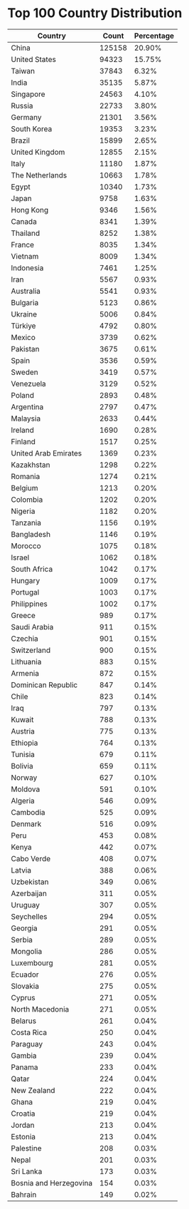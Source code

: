 # Top 100 Country Distribution
| Country | Count | Percentage |
|----|----|----|
| China | 125158 | 20.90% |
| United States | 94323 | 15.75% |
| Taiwan | 37843 | 6.32% |
| India | 35135 | 5.87% |
| Singapore | 24563 | 4.10% |
| Russia | 22733 | 3.80% |
| Germany | 21301 | 3.56% |
| South Korea | 19353 | 3.23% |
| Brazil | 15899 | 2.65% |
| United Kingdom | 12855 | 2.15% |
| Italy | 11180 | 1.87% |
| The Netherlands | 10663 | 1.78% |
| Egypt | 10340 | 1.73% |
| Japan | 9758 | 1.63% |
| Hong Kong | 9346 | 1.56% |
| Canada | 8341 | 1.39% |
| Thailand | 8252 | 1.38% |
| France | 8035 | 1.34% |
| Vietnam | 8009 | 1.34% |
| Indonesia | 7461 | 1.25% |
| Iran | 5567 | 0.93% |
| Australia | 5541 | 0.93% |
| Bulgaria | 5123 | 0.86% |
| Ukraine | 5006 | 0.84% |
| Türkiye | 4792 | 0.80% |
| Mexico | 3739 | 0.62% |
| Pakistan | 3675 | 0.61% |
| Spain | 3536 | 0.59% |
| Sweden | 3419 | 0.57% |
| Venezuela | 3129 | 0.52% |
| Poland | 2893 | 0.48% |
| Argentina | 2797 | 0.47% |
| Malaysia | 2633 | 0.44% |
| Ireland | 1690 | 0.28% |
| Finland | 1517 | 0.25% |
| United Arab Emirates | 1369 | 0.23% |
| Kazakhstan | 1298 | 0.22% |
| Romania | 1274 | 0.21% |
| Belgium | 1213 | 0.20% |
| Colombia | 1202 | 0.20% |
| Nigeria | 1182 | 0.20% |
| Tanzania | 1156 | 0.19% |
| Bangladesh | 1146 | 0.19% |
| Morocco | 1075 | 0.18% |
| Israel | 1062 | 0.18% |
| South Africa | 1042 | 0.17% |
| Hungary | 1009 | 0.17% |
| Portugal | 1003 | 0.17% |
| Philippines | 1002 | 0.17% |
| Greece | 989 | 0.17% |
| Saudi Arabia | 911 | 0.15% |
| Czechia | 901 | 0.15% |
| Switzerland | 900 | 0.15% |
| Lithuania | 883 | 0.15% |
| Armenia | 872 | 0.15% |
| Dominican Republic | 847 | 0.14% |
| Chile | 823 | 0.14% |
| Iraq | 797 | 0.13% |
| Kuwait | 788 | 0.13% |
| Austria | 775 | 0.13% |
| Ethiopia | 764 | 0.13% |
| Tunisia | 679 | 0.11% |
| Bolivia | 659 | 0.11% |
| Norway | 627 | 0.10% |
| Moldova | 591 | 0.10% |
| Algeria | 546 | 0.09% |
| Cambodia | 525 | 0.09% |
| Denmark | 516 | 0.09% |
| Peru | 453 | 0.08% |
| Kenya | 442 | 0.07% |
| Cabo Verde | 408 | 0.07% |
| Latvia | 388 | 0.06% |
| Uzbekistan | 349 | 0.06% |
| Azerbaijan | 311 | 0.05% |
| Uruguay | 307 | 0.05% |
| Seychelles | 294 | 0.05% |
| Georgia | 291 | 0.05% |
| Serbia | 289 | 0.05% |
| Mongolia | 286 | 0.05% |
| Luxembourg | 281 | 0.05% |
| Ecuador | 276 | 0.05% |
| Slovakia | 275 | 0.05% |
| Cyprus | 271 | 0.05% |
| North Macedonia | 271 | 0.05% |
| Belarus | 261 | 0.04% |
| Costa Rica | 250 | 0.04% |
| Paraguay | 243 | 0.04% |
| Gambia | 239 | 0.04% |
| Panama | 233 | 0.04% |
| Qatar | 224 | 0.04% |
| New Zealand | 222 | 0.04% |
| Ghana | 219 | 0.04% |
| Croatia | 219 | 0.04% |
| Jordan | 213 | 0.04% |
| Estonia | 213 | 0.04% |
| Palestine | 208 | 0.03% |
| Nepal | 201 | 0.03% |
| Sri Lanka | 173 | 0.03% |
| Bosnia and Herzegovina | 154 | 0.03% |
| Bahrain | 149 | 0.02% |
